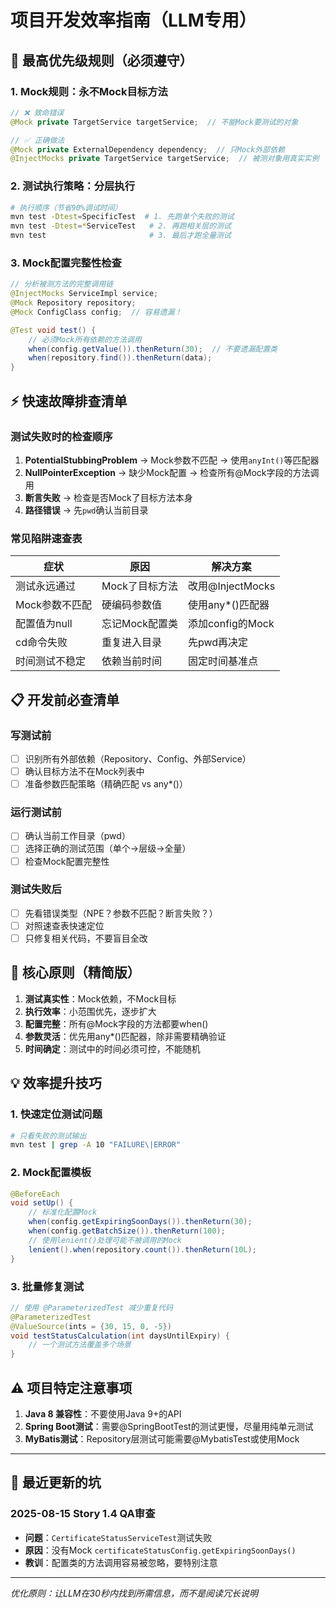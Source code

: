 # 项目开发效率指南（LLM专用）

## 🚨 最高优先级规则（必须遵守）

### 1. Mock规则：永不Mock目标方法
```java
// ❌ 致命错误
@Mock private TargetService targetService;  // 不能Mock要测试的对象

// ✅ 正确做法
@Mock private ExternalDependency dependency;  // 只Mock外部依赖
@InjectMocks private TargetService targetService;  // 被测对象用真实实例
```

### 2. 测试执行策略：分层执行
```bash
# 执行顺序（节省90%调试时间）
mvn test -Dtest=SpecificTest  # 1. 先跑单个失败的测试
mvn test -Dtest=*ServiceTest   # 2. 再跑相关层的测试
mvn test                       # 3. 最后才跑全量测试
```

### 3. Mock配置完整性检查
```java
// 分析被测方法的完整调用链
@InjectMocks ServiceImpl service;
@Mock Repository repository;  
@Mock ConfigClass config;  // 容易遗漏！

@Test void test() {
    // 必须Mock所有依赖的方法调用
    when(config.getValue()).thenReturn(30);  // 不要遗漏配置类
    when(repository.find()).thenReturn(data);
}
```

## ⚡ 快速故障排查清单

### 测试失败时的检查顺序
1. **PotentialStubbingProblem** → Mock参数不匹配 → 使用`anyInt()`等匹配器
2. **NullPointerException** → 缺少Mock配置 → 检查所有@Mock字段的方法调用
3. **断言失败** → 检查是否Mock了目标方法本身
4. **路径错误** → 先`pwd`确认当前目录

### 常见陷阱速查表
| 症状 | 原因 | 解决方案 |
|-----|------|---------|
| 测试永远通过 | Mock了目标方法 | 改用@InjectMocks |
| Mock参数不匹配 | 硬编码参数值 | 使用any*()匹配器 |
| 配置值为null | 忘记Mock配置类 | 添加config的Mock |
| cd命令失败 | 重复进入目录 | 先pwd再决定 |
| 时间测试不稳定 | 依赖当前时间 | 固定时间基准点 |

## 📋 开发前必查清单

### 写测试前
- [ ] 识别所有外部依赖（Repository、Config、外部Service）
- [ ] 确认目标方法不在Mock列表中
- [ ] 准备参数匹配策略（精确匹配 vs any*()）

### 运行测试前
- [ ] 确认当前工作目录（pwd）
- [ ] 选择正确的测试范围（单个→层级→全量）
- [ ] 检查Mock配置完整性

### 测试失败后
- [ ] 先看错误类型（NPE？参数不匹配？断言失败？）
- [ ] 对照速查表快速定位
- [ ] 只修复相关代码，不要盲目全改

## 🎯 核心原则（精简版）

1. **测试真实性**：Mock依赖，不Mock目标
2. **执行效率**：小范围优先，逐步扩大
3. **配置完整**：所有@Mock字段的方法都要when()
4. **参数灵活**：优先用any*()匹配器，除非需要精确验证
5. **时间确定**：测试中的时间必须可控，不能随机

## 💡 效率提升技巧

### 1. 快速定位测试问题
```bash
# 只看失败的测试输出
mvn test | grep -A 10 "FAILURE\|ERROR"
```

### 2. Mock配置模板
```java
@BeforeEach
void setUp() {
    // 标准化配置Mock
    when(config.getExpiringSoonDays()).thenReturn(30);
    when(config.getBatchSize()).thenReturn(100);
    // 使用lenient()处理可能不被调用的Mock
    lenient().when(repository.count()).thenReturn(10L);
}
```

### 3. 批量修复测试
```java
// 使用 @ParameterizedTest 减少重复代码
@ParameterizedTest
@ValueSource(ints = {30, 15, 0, -5})
void testStatusCalculation(int daysUntilExpiry) {
    // 一个测试方法覆盖多个场景
}
```

## ⚠️ 项目特定注意事项

1. **Java 8 兼容性**：不要使用Java 9+的API
2. **Spring Boot测试**：需要@SpringBootTest的测试更慢，尽量用纯单元测试
3. **MyBatis测试**：Repository层测试可能需要@MybatisTest或使用Mock

---

## 🔄 最近更新的坑

### 2025-08-15 Story 1.4 QA审查
- **问题**：`CertificateStatusServiceTest`测试失败
- **原因**：没有Mock `certificateStatusConfig.getExpiringSoonDays()`
- **教训**：配置类的方法调用容易被忽略，要特别注意

---

*优化原则：让LLM在30秒内找到所需信息，而不是阅读冗长说明*